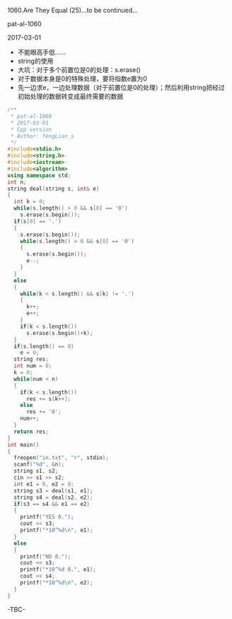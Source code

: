1060.Are They Equal (25)...to be continued...

pat-al-1060

2017-03-01

- 不能眼高手低……
- string的使用
- 大坑：对于多个前置位是0的处理：s.erase()
- 对于数据本身是0的特殊处理，要将指数e置为0
- 先一边求e，一边处理数据（对于前置位是0的处理）；然后利用string把经过初始处理的数据转变成最终需要的数据

```c++
/**
 * pat-al-1060
 * 2017-03-01
 * Cpp version
 * Author: fengLian_s
 */
#include<stdio.h>
#include<string.h>
#include<iostream>
#include<algorithm>
using namespace std;
int n;
string deal(string s, int& e)
{
  int k = 0;
  while(s.length() > 0 && s[0] == '0')
    s.erase(s.begin());
  if(s[0] == '.')
  {
    s.erase(s.begin());
    while(s.length() > 0 && s[0] == '0')
    {
      s.erase(s.begin());
      e--;
    }
  }
  else
  {
    while(k < s.length() && s[k] != '.')
    {
      k++;
      e++;
    }
    if(k < s.length())
      s.erase(s.begin()+k);
  }
  if(s.length() == 0)
    e = 0;
  string res;
  int num = 0;
  k = 0;
  while(num < n)
  {
    if(k < s.length())
      res += s[k++];
    else
      res += '0';
    num++;
  }
  return res;
}
int main()
{
  freopen("in.txt", "r", stdin);
  scanf("%d", &n);
  string s1, s2;
  cin >> s1 >> s2;
  int e1 = 0, e2 = 0;
  string s3 = deal(s1, e1);
  string s4 = deal(s2, e2);
  if(s3 == s4 && e1 == e2)
  {
    printf("YES 0.");
    cout << s3;
    printf("*10^%d\n", e1);
  }
  else
  {
    printf("NO 0.");
    cout << s3;
    printf("*10^%d 0.", e1);
    cout << s4;
    printf("*10^%d\n", e2);
  }
}
```
-TBC-
